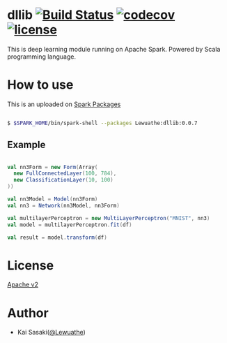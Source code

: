 dllib [![Build Status](https://travis-ci.org/Lewuathe/dllib.svg?branch=master)](https://travis-ci.org/Lewuathe/dllib) [![codecov](https://codecov.io/gh/Lewuathe/dllib/branch/master/graph/badge.svg)](https://codecov.io/gh/Lewuathe/dllib)  [![license](https://img.shields.io/github/license/Lewuathe/dllib.svg)](https://www.apache.org/licenses/LICENSE-2.0) 
================

This is deep learning module running on Apache Spark. Powered by Scala programming language.

# How to use

This is an uploaded on [Spark Packages](http://spark-packages.org/package/Lewuathe/dllib)

```bash

$ $SPARK_HOME/bin/spark-shell --packages Lewuathe:dllib:0.0.7

```

## Example

```scala

val nn3Form = new Form(Array(
  new FullConnectedLayer(100, 784),
  new ClassificationLayer(10, 100)
))

val nn3Model = Model(nn3Form)
val nn3 = Network(nn3Model, nn3Form)

val multilayerPerceptron = new MultiLayerPerceptron("MNIST", nn3)
val model = multilayerPerceptron.fit(df)

val result = model.transform(df)
```

# License

[Apache v2](http://www.apache.org/licenses/LICENSE-2.0)

# Author

* Kai Sasaki([@Lewuathe](https://github.com/Lewuathe))

